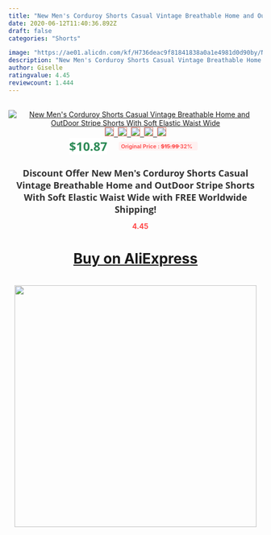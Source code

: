 ```yaml
---
title: "New Men's Corduroy Shorts Casual Vintage Breathable Home and OutDoor Stripe Shorts With Soft Elastic Waist Wide"
date: 2020-06-12T11:40:36.892Z
draft: false
categories: "Shorts"

image: "https://ae01.alicdn.com/kf/H736deac9f81841838a0a1e4981d0d90by/New-Men-s-Corduroy-Shorts-Casual-Vintage-Breathable-Home-and-OutDoor-Stripe-Shorts-With-Soft-Elastic.jpg"
description: "New Men's Corduroy Shorts Casual Vintage Breathable Home and OutDoor Stripe Shorts With Soft Elastic Waist Wide"
author: Giselle
ratingvalue: 4.45
reviewcount: 1.444
---
```

<br>
<div style="text-align: center;">
<a href="https://s.click.aliexpress.com/e/_ATft9j" target="_blank" rel="nofollow noopener noreferrer"><img alt="New Men's Corduroy Shorts Casual Vintage Breathable Home and OutDoor Stripe Shorts With Soft Elastic Waist Wide" class="magnifier-image" src="https://ae01.alicdn.com/kf/H736deac9f81841838a0a1e4981d0d90by/New-Men-s-Corduroy-Shorts-Casual-Vintage-Breathable-Home-and-OutDoor-Stripe-Shorts-With-Soft-Elastic.jpg_640x640.jpg">
<br>
<img style="border:1px solid salmon" src="https://ae01.alicdn.com/kf/H736deac9f81841838a0a1e4981d0d90by/New-Men-s-Corduroy-Shorts-Casual-Vintage-Breathable-Home-and-OutDoor-Stripe-Shorts-With-Soft-Elastic.jpg_120x120.jpg">&nbsp;&nbsp;<img style="border:1px solid salmon" src="https://ae01.alicdn.com/kf/H7759b86c4ba04a4f89dcc1fd568cb2dft/New-Men-s-Corduroy-Shorts-Casual-Vintage-Breathable-Home-and-OutDoor-Stripe-Shorts-With-Soft-Elastic.jpg_120x120.jpg">&nbsp;&nbsp;<img style="border:1px solid salmon" src="https://ae01.alicdn.com/kf/Hb5cbb2254eb84c81b88a6405a7be3cdd8/New-Men-s-Corduroy-Shorts-Casual-Vintage-Breathable-Home-and-OutDoor-Stripe-Shorts-With-Soft-Elastic.jpg_120x120.jpg">&nbsp;&nbsp;<img style="border:1px solid salmon" src="https://ae01.alicdn.com/kf/H191a74a122754773923079cd3096107fN/New-Men-s-Corduroy-Shorts-Casual-Vintage-Breathable-Home-and-OutDoor-Stripe-Shorts-With-Soft-Elastic.jpg_120x120.jpg">&nbsp;&nbsp;<img style="border:1px solid salmon" src="https://ae01.alicdn.com/kf/H19116619c4d942b9b871545c465813daw/New-Men-s-Corduroy-Shorts-Casual-Vintage-Breathable-Home-and-OutDoor-Stripe-Shorts-With-Soft-Elastic.jpg_120x120.jpg"></a></div><br0>
<div style="text-align: center;"><span style="background-color: white; border: 0px; box-sizing: border-box; color: seagreen; display: inline-block; font-family: &quot;open sans&quot; , &quot;arial&quot; , &quot;helvetica&quot; , sans-serif , &quot;heiti&quot;; font-size: 24px; font-stretch: inherit; font-weight: 700; line-height: inherit; margin: 0px 10px 0px 0px; padding: 0px; vertical-align: middle;">$10.87 </span>
<span style="background: rgb(255 , 241 , 241); border-radius: 3px; border: 0px; box-sizing: border-box; color: #ff4747; display: inline-block; font-family: inherit; font-size: 12px; font-stretch: inherit; font-style: inherit; font-variant: inherit; font-weight: 600; line-height: inherit; margin: 0px; padding: 2px 5px; transform: scale(0.9); vertical-align: middle;">Original Price : <b style="text-decoration: line-through;">$15.99 </b> 32%&nbsp;&nbsp;</span></div>
<h1 style="color: #333333; display: inline-block; font-family: &quot;open sans&quot; , &quot;arial&quot; , &quot;helvetica&quot; , sans-serif , &quot;heiti&quot;; font-size: 18px; font-stretch: inherit; font-weight: 700; text-align: center;">Discount Offer New Men's Corduroy Shorts Casual Vintage Breathable Home and OutDoor Stripe Shorts With Soft Elastic Waist Wide with FREE Worldwide Shipping!</h1>
<div style="color: #ff4747; text-align: center;">
<img src="https://4.bp.blogspot.com/-M0ZcTcb-5uY/XleCXlxnR4I/AAAAAAAAAEc/OrjgMkXV1oMQFaCRZj5HQwOCBcu3w1FegCPcBGAYYCw/s1600/star.png" style="height: 15px;">&nbsp;<b>4.45</b></div>
<div class="button_cont" align="center"><a class="buynow_a" href="https://s.click.aliexpress.com/e/_ATft9j" target="_blank" rel="nofollow noopener noreferrer"><H1>Buy on AliExpress</H1></a></div><br>
<div class="separator" style="clear: both; text-align: center;">
<img src="https://lh3.googleusercontent.com/-pTy5HemUv9M/XlePHvY0dAI/AAAAAAAAAE4/0nX5iRUoIWY8eMW9Dpxeirr157OZliDIgCLcBGAsYHQ/s1600/badge.gif" width="480">
</div>
